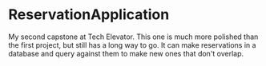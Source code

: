 # ReservationApplication
My second capstone at Tech Elevator. This one is much more polished than the first project, but still has a long way to go. It can make reservations in a database and query against them to make new ones that don't overlap. 
